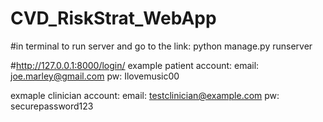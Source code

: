 # CVD_RiskStrat_WebApp

#in terminal to run server and go to the link:
python manage.py runserver

#http://127.0.0.1:8000/login/
example patient account:
email: joe.marley@gmail.com
pw: Ilovemusic00

exmaple clinician account:
email: testclinician@example.com
pw: securepassword123
